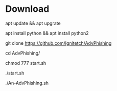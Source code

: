 # Download
apt update && apt upgrate

apt install python && apt install python2

git clone https://github.com/Ignitetch/AdvPhishing

cd AdvPhishing/

chmod 777 start.sh

./start.sh

./An-AdvPhishing.sh

